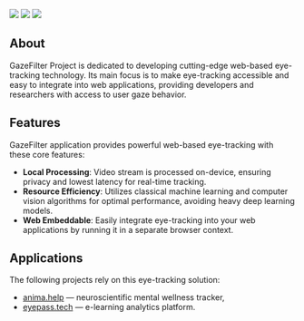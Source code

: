 <a href="https://gazefilter.app" title="Gazefilter Application"><img src="https://img.shields.io/badge/gazefilter-app-white?style=for-the-badge"></a>
<a href="https://gazefilter.app/docs/index.html" title="Gazefilter Documentation"><img src="https://img.shields.io/badge/documentation-blue?style=for-the-badge"></a>
<a href="https://polar.sh/gazefilter" title="Support Gazefilter Project"><img src="https://img.shields.io/badge/polar-sh-034ec7?style=for-the-badge"></a>

## About

GazeFilter Project is dedicated to developing cutting-edge web-based eye-tracking technology. Its main focus is to make eye-tracking accessible and easy to integrate into web applications, providing developers and researchers with access to user gaze behavior.

## Features

GazeFilter application provides powerful web-based eye-tracking with these core features:

- **Local Processing**: Video stream is processed on-device, ensuring privacy and lowest latency for real-time tracking.
- **Resource Efficiency**: Utilizes classical machine learning and computer vision algorithms for optimal performance, avoiding heavy deep learning models.
- **Web Embeddable**: Easily integrate eye-tracking into your web applications by running it in a separate browser context.

## Applications

The following projects rely on this eye-tracking solution:

- [anima.help](https://anima.help) — neuroscientific mental wellness tracker,
- [eyepass.tech](https://eyepass.tech) — e-learning analytics platform.

